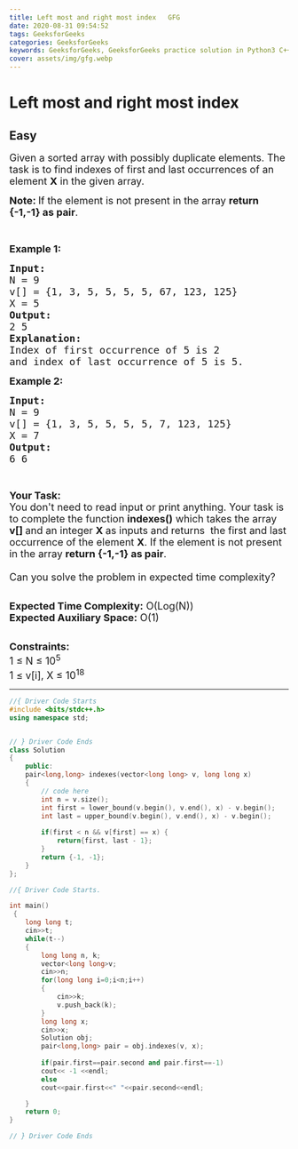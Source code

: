 ```yaml
---
title: Left most and right most index   GFG
date: 2020-08-31 09:54:52
tags: GeeksforGeeks
categories: GeeksforGeeks
keywords: GeeksforGeeks, GeeksforGeeks practice solution in Python3 C++ Java, Left most and right most index - GFG solution
cover: assets/img/gfg.webp
---
```



# Left most and right most index
## Easy
<div class="problems_problem_content__Xm_eO"><p><span style="font-size:18px">Given a sorted array with possibly duplicate elements. The task is to find indexes of first and last occurrences of an element <strong>X</strong> in the given array.</span></p>

<p><strong><span style="font-size:18px">Note: </span></strong><span style="font-size:18px">If the element is not present in the array <strong>return {-1,-1} as pair</strong>.</span></p>

<p>&nbsp;</p>

<p><span style="font-size:18px"><strong>Example 1:</strong></span></p>

<pre><span style="font-size:18px"><strong>Input:</strong>
N = 9
v[] = {1, 3, 5, 5, 5, 5, 67, 123, 125}
X = 5</span>
<span style="font-size:18px"><strong>Output:</strong>
2 5</span>
<span style="font-size:18px"><strong>Explanation:
</strong>Index of first occurrence of 5 is 2
and index of last occurrence of 5 is 5.</span></pre>

<p><span style="font-size:18px"><strong>Example 2:</strong></span></p>

<pre><span style="font-size:18px"><strong>Input:</strong>
N = 9
v[] = {1, 3, 5, 5, 5, 5, 7, 123, 125}
X = 7
<strong>Output:</strong>
6 6</span></pre>

<p>&nbsp;</p>

<p><span style="font-size:18px"><strong>Your Task:&nbsp;&nbsp;</strong><br>
You don't need to read input or print anything. Your task is to complete the function&nbsp;<strong>indexes()</strong>&nbsp;which takes the array <strong>v[]</strong><strong>&nbsp;</strong>and an integer <strong>X&nbsp;</strong>as inputs and returns &nbsp;the first and last occurrence of the element <strong>X</strong>. If the element is not present in the array <strong>return {-1,-1} as pair</strong>.<br>
<br>
Can you solve the problem in expected time complexity?</span></p>

<p><br>
<span style="font-size:18px"><strong>Expected Time Complexity:</strong> O(Log(N))<br>
<strong>Expected Auxiliary Space:</strong> O(1)</span></p>

<p><br>
<span style="font-size:18px"><strong>Constraints:</strong><br>
1 ≤ N ≤ 10<sup>5</sup><br>
1 ≤ v[i], X ≤ 10<sup>18</sup></span></p>
</div>

---




```cpp
//{ Driver Code Starts
#include <bits/stdc++.h>
using namespace std;


// } Driver Code Ends
class Solution
{
    public:
    pair<long,long> indexes(vector<long long> v, long long x)
    {
        // code here
        int n = v.size();
        int first = lower_bound(v.begin(), v.end(), x) - v.begin();
        int last = upper_bound(v.begin(), v.end(), x) - v.begin();
        
        if(first < n && v[first] == x) {
            return{first, last - 1};
        }
        return {-1, -1};
    }
};

//{ Driver Code Starts.

int main()
 {
    long long t;
    cin>>t;
    while(t--)
    {
        long long n, k;
        vector<long long>v;
        cin>>n;
        for(long long i=0;i<n;i++)
        {
            cin>>k;
            v.push_back(k);
        }
        long long x;
        cin>>x;
        Solution obj;
        pair<long,long> pair = obj.indexes(v, x);
        
        if(pair.first==pair.second and pair.first==-1)
        cout<< -1 <<endl;
        else
        cout<<pair.first<<" "<<pair.second<<endl;

    }
	return 0;
}

// } Driver Code Ends
```
